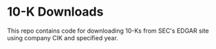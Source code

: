 # 10-K Downloads

This repo contains code for downloading 10-Ks from SEC's EDGAR site using company CIK and specified year. 
